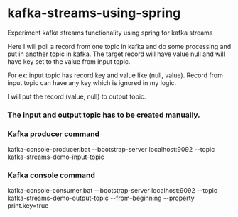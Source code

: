 # kafka-streams-using-spring
Experiment kafka streams functionality using spring for kafka streams

Here I will poll a record from one topic in kafka and do some processing
and put in another topic in kafka. The target record will have value
null and will have key set to the value from input topic.

For ex: input topic has record key and value like (null, value). Record
from input topic can have any key which is ignored in my logic.

I will put the record (value, null) to output topic.

### The input and output topic has to be created manually.

### Kafka producer command

kafka-console-producer.bat --bootstrap-server localhost:9092 --topic kafka-streams-demo-input-topic

### Kafka console command

kafka-console-consumer.bat --bootstrap-server localhost:9092 --topic kafka-streams-demo-output-topic --from-beginning --property print.key=true

